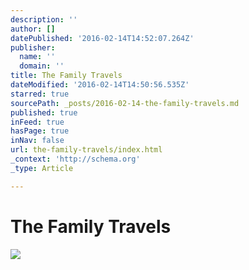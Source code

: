 ```yaml
---
description: ''
author: []
datePublished: '2016-02-14T14:52:07.264Z'
publisher:
  name: ''
  domain: ''
title: The Family Travels
dateModified: '2016-02-14T14:50:56.535Z'
starred: true
sourcePath: _posts/2016-02-14-the-family-travels.md
published: true
inFeed: true
hasPage: true
inNav: false
url: the-family-travels/index.html
_context: 'http://schema.org'
_type: Article

---
```

# The Family Travels
![](https://the-grid-user-content.s3-us-west-2.amazonaws.com/3faaa4a7-12f7-47d6-b0ad-de28af294857.png)